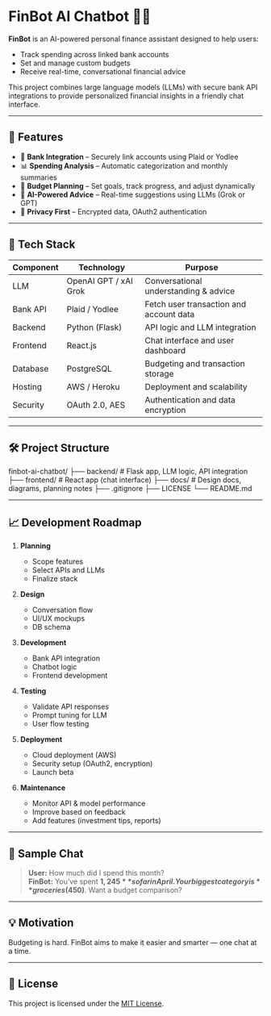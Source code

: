 # FinBot AI Chatbot 💸🤖

**FinBot** is an AI-powered personal finance assistant designed to help users:
- Track spending across linked bank accounts
- Set and manage custom budgets
- Receive real-time, conversational financial advice

This project combines large language models (LLMs) with secure bank API integrations to provide personalized financial insights in a friendly chat interface.

---

## 🚀 Features

- 🔗 **Bank Integration** – Securely link accounts using Plaid or Yodlee
- 📊 **Spending Analysis** – Automatic categorization and monthly summaries
- 🎯 **Budget Planning** – Set goals, track progress, and adjust dynamically
- 🧠 **AI-Powered Advice** – Real-time suggestions using LLMs (Grok or GPT)
- 🔐 **Privacy First** – Encrypted data, OAuth2 authentication

---

## 📌 Tech Stack

| Component      | Technology            | Purpose                                  |
|----------------|------------------------|-------------------------------------------|
| LLM            | OpenAI GPT / xAI Grok | Conversational understanding & advice     |
| Bank API       | Plaid / Yodlee         | Fetch user transaction and account data   |
| Backend        | Python (Flask)         | API logic and LLM integration             |
| Frontend       | React.js               | Chat interface and user dashboard         |
| Database       | PostgreSQL             | Budgeting and transaction storage         |
| Hosting        | AWS / Heroku           | Deployment and scalability                |
| Security       | OAuth 2.0, AES         | Authentication and data encryption        |

---

## 🛠️ Project Structure

finbot-ai-chatbot/ ├── backend/ # Flask app, LLM logic, API integration ├── frontend/ # React app (chat interface) ├── docs/ # Design docs, diagrams, planning notes ├── .gitignore ├── LICENSE └── README.md


---

## 📈 Development Roadmap

1. **Planning**
   - Scope features
   - Select APIs and LLMs
   - Finalize stack

2. **Design**
   - Conversation flow
   - UI/UX mockups
   - DB schema

3. **Development**
   - Bank API integration
   - Chatbot logic
   - Frontend development

4. **Testing**
   - Validate API responses
   - Prompt tuning for LLM
   - User flow testing

5. **Deployment**
   - Cloud deployment (AWS)
   - Security setup (OAuth2, encryption)
   - Launch beta

6. **Maintenance**
   - Monitor API & model performance
   - Improve based on feedback
   - Add features (investment tips, reports)

---

## 🧪 Sample Chat

> **User:** How much did I spend this month?  
> **FinBot:** You’ve spent **$1,245** so far in April. Your biggest category is **groceries ($450)**. Want a budget comparison?

---

## 💡 Motivation

Budgeting is hard. FinBot aims to make it easier and smarter — one chat at a time.

---

## 📄 License

This project is licensed under the [MIT License](LICENSE).

<!-- Updated README at: 2025-04-18 -->
